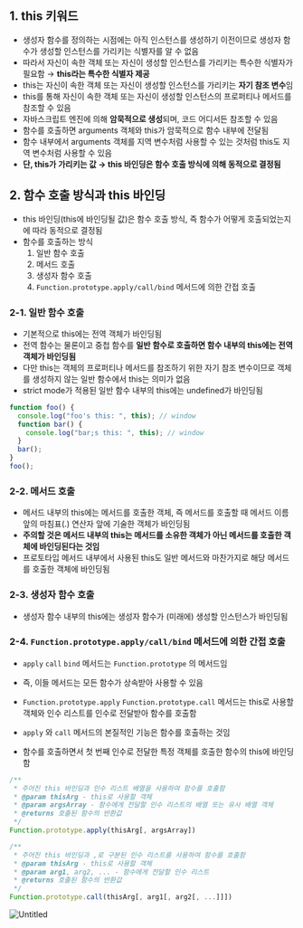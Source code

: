 ## 1. this 키워드

- 생성자 함수를 정의하는 시점에는 아직 인스턴스를 생성하기 이전이므로 생성자 함수가 생성할 인스턴스를 가리키는 식별자를 알 수 없음
- 따라서 자신이 속한 객체 또는 자신이 생성할 인스턴스를 가리키는 특수한 식별자가 필요함 → **this라는 특수한 식별자 제공**
- this는 자신이 속한 객체 또는 자신이 생성할 인스턴스를 가리키는 **자기 참조 변수**임
- this를 통해 자신이 속한 객체 또는 자신이 생성할 인스턴스의 프로퍼티나 메서드를 참조할 수 있음
- 자바스크립트 엔진에 의해 **암묵적으로 생성**되며, 코드 어디서든 참조할 수 있음
- 함수를 호출하면 arguments 객체와 this가 암묵적으로 함수 내부에 전달됨
- 함수 내부에서 arguments 객체를 지역 변수처럼 사용할 수 있는 것처럼 this도 지역 변수처럼 사용할 수 있음
- **단, this가 가리키는 값 → this 바인딩은 함수 호출 방식에 의해 동적으로 결정됨**

## 2. 함수 호출 방식과 this 바인딩

- this 바인딩(this에 바인딩될 값)은 함수 호출 방식, 즉 함수가 어떻게 호출되었는지에 따라 동적으로 결정됨
- 함수를 호출하는 방식
  1. 일반 함수 호출
  2. 메서드 호출
  3. 생성자 함수 호출
  4. `Function.prototype.apply/call/bind` 메서드에 의한 간접 호출

### 2-1. 일반 함수 호출

- 기본적으로 this에는 전역 객체가 바인딩됨
- 전역 함수는 물론이고 중첩 함수를 **일반 함수로 호출하면 함수 내부의 this에는 전역 객체가 바인딩됨**
- 다만 this는 객체의 프로퍼티나 메서드를 참조하기 위한 자기 참조 변수이므로 객체를 생성하지 않는 일반 함수에서 this는 의미가 없음
- strict mode가 적용된 일반 함수 내부의 this에는 undefined가 바인딩됨

```jsx
function foo() {
  console.log("foo's this: ", this); // window
  function bar() {
    console.log("bar;s this: ", this); // window
  }
  bar();
}
foo();
```

### 2-2. 메서드 호출

- 메서드 내부의 this에는 메서드를 호출한 객체, 즉 메서드를 호출할 때 메서드 이름 앞의 마침표(.) 연산자 앞에 기술한 객체가 바인딩됨
- **주의할 것은 메서드 내부의 this는 메서드를 소유한 객체가 아닌 메서드를 호출한 객체에 바인딩된다는 것임**
- 프로토타입 메서드 내부에서 사용된 this도 일반 메서드와 마찬가지로 해당 메서드를 호출한 객체에 바인딩됨

### 2-3. 생성자 함수 호출

- 생성자 함수 내부의 this에는 생성자 함수가 (미래에) 생성할 인스턴스가 바인딩됨

### 2-4. `Function.prototype.apply/call/bind` 메서드에 의한 간접 호출

- `apply` `call` `bind` 메서드는 `Function.prototype` 의 메서드임
- 즉, 이들 메서드는 모든 함수가 상속받아 사용할 수 있음

- `Function.prototype.apply` `Function.prototype.call` 메서드는 this로 사용할 객체와 인수 리스트를 인수로 전달받아 함수를 호출함
- `apply` 와 `call` 메서드의 본질적인 기능은 함수를 호출하는 것임
- 함수를 호출하면서 첫 번째 인수로 전달한 특정 객체를 호출한 함수의 this에 바인딩함

```jsx
/**
 * 주어진 this 바인딩과 인수 리스트 배열을 사용하여 함수를 호출함
 * @param thisArg - this로 사용할 객체
 * @param argsArray - 함수에게 전달할 인수 리스트의 배열 또는 유사 배열 객체
 * @returns 호출된 함수의 반환값
 */
Function.prototype.apply(thisArg[, argsArray])

/**
 * 주어진 this 바인딩과 ,로 구분된 인수 리스트를 사용하여 함수를 호출함
 * @param thisArg - this로 사용할 객체
 * @param arg1, arg2, ... - 함수에게 전달할 인수 리스트
 * @returns 호출된 함수의 반환값
 */
Function.prototype.call(thisArg[, arg1[, arg2[, ...]]])
```

![Untitled](https://prod-files-secure.s3.us-west-2.amazonaws.com/35537c72-cf48-40f5-b570-748c973a1bbd/9b898d6c-2bf7-4845-89a3-fca0a8e7453c/Untitled.png)
